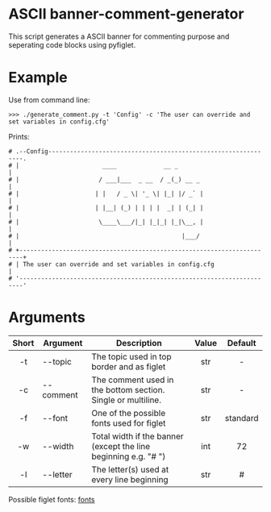 # ASCII banner-comment-generator

This script generates a ASCII banner for commenting purpose and seperating code blocks using pyfiglet. 

# Example

Use from command line:
```
>>> ./generate_comment.py -t 'Config' -c 'The user can override and set variables in config.cfg'
```

Prints:
```
# .--Config---------------------------------------------------------------.
# |                       ____             __ _                           |
# |                      / ___|___  _ __  / _(_) __ _                     |
# |                     | |   / _ \| '_ \| |_| |/ _` |                    |
# |                     | |__| (_) | | | |  _| | (_| |                    |
# |                      \____\___/|_| |_|_| |_|\__, |                    |
# |                                             |___/                     |
# +-----------------------------------------------------------------------+
# | The user can override and set variables in config.cfg                 |
# '-----------------------------------------------------------------------'
```

# Arguments
| Short | Argument   | Description                                                     | Value | Default       |
|:-----:|------------|-----------------------------------------------------------------|:-----:|:-------------:|
| -t    | --topic    | The topic used in top border and as figlet                      | str   | -             |
| -c    | --comment  | The comment used in the bottom section. Single or multiline.    | str   | -             |
| -f    | --font     | One of the possible fonts used for figlet                       | str   | standard      |
| -w    | --width    | Total width if the banner (except the line beginning e.g. "# ") | int   | 72            |
| -l    | --letter   | The letter(s) used at every line beginning                      | str   | #             |

Possible figlet fonts:
[fonts](http://www.figlet.org/fontdb.cgi)
